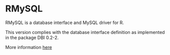 RMySQL
======

RMySQL is a database interface and MySQL driver for R. 
 
This version complies with the database interface definition as implemented in the package DBI 0.2-2. 

More information <a href="http://biostat.mc.vanderbilt.edu/RMySQL">here</a>
